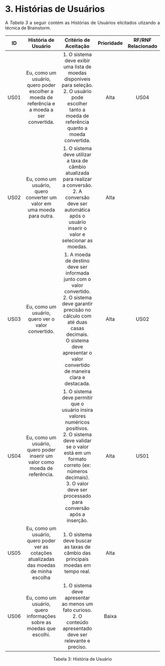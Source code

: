 # 3. Histórias de Usuários

<p align="justify">A <i>Tabela 3</i> a seguir contém as Histórias de Usuários elicitados utizando a técnica de Brainstorm.</p>

| ID   |                                História de Usuário                        | Critério de Aceitação | Prioridade | RF/RNF Relacionado |
| :--: | :-----------------------------------------------------------------------: | :--------: | :---------: | :---------: |
| US01 |Eu, como um usuário, quero poder escolher a moeda de referência e a moeda a ser convertida.| 1. O sistema deve exibir uma lista de moedas disponíveis para seleção.<br/>2. O usuário pode escolher tanto a moeda de referência quanto a moeda convertida.|     Alta     |  US04  |
| US02 |Eu, como um usuário, quero converter um valor em uma moeda para outra.|1. O sistema deve utilizar a taxa de câmbio atualizada para realizar a conversão.<br/>2. A conversão deve ser automática após o usuário inserir o valor e selecionar as moedas.| Alta | |
| US03 |Eu, como um usuário, quero ver o valor convertido.|1. A moeda de destino deve ser informada junto com o valor convertido.<br/> 2. O sistema deve garantir precisão no cálculo com até duas casas decimais.<br/> O sistema deve apresentar o valor convertido de maneira clara e destacada.| Alta | US02 | 
| US04 |Eu, como um usuário, quero poder inserir um valor como moeda de referência.|1. O sistema deve permitir que o usuário insira valores numéricos positivos.<br/>2. O sistema deve validar se o valor está em um formato correto (ex: números decimais).<br/>3. O valor deve ser processado para conversão após a inserção.| Alta | US01|
| US05 |Eu, como um usuário, quero poder ver as cotações atualizadas das moedas de minha escolha|1. O sistema deve buscar as taxas de câmbio das principais moedas em tempo real.|Alta||
| US06 |Eu, como um usuário, quero informações sobre as moedas que escolhi.|1. O sistema deve apresentar ao menos um fato curioso.<br/>2. O conteúdo apresentado deve ser relevante e preciso.|Baixa||


<div style="text-align: center">
<p>Tabela 3: História de Usuário</p>
</div>
